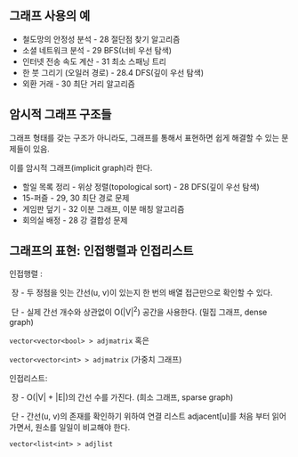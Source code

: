 ## 그래프 사용의 예

* 철도망의 안정성 분석 - 28 절단점 찾기 알고리즘
* 소셜 네트워크 분석 - 29 BFS(너비 우선 탐색)
* 인터넷 전송 속도 계산 - 31 최소 스패닝 트리
* 한 붓 그리기 (오일러 경로) - 28.4 DFS(깊이 우선 탐색)
* 외환 거래 - 30 최단 거리 알고리즘



## 암시적 그래프 구조들

그래프 형태를 갖는 구조가 아니라도, 그래프를 통해서 표현하면 쉽게 해결할 수 있는 문제들이 있음.

이를 암시적 그래프(implicit graph)라 한다.

* 할일 목록 정리 - 위상 정렬(topological sort) - 28 DFS(깊이 우선 탐색)
* 15-퍼즐 - 29, 30 최단 경로 문제
* 게임판 덮기 - 32 이분 그래프, 이분 매칭 알고리즘
* 회의실 배정 - 28 강 결합성 문제



## 그래프의 표현:  인접행렬과 인접리스트

인접행렬 : 

​	장 - 두 정점을 잇는 간선(u, v)이 있는지 한 번의 배열 접근만으로 확인할 수 있다.

​	단 - 실제 간선 개수와 상관없이 O(|V|<sup>2</sup>) 공간을 사용한다. (밀집 그래프, dense graph)

`vector<vector<bool> > adjmatrix` 혹은

`vector<vector<int> > adjmatrix` (가중치 그래프)



인접리스트:

​	장 - O(|V| + |E|)의 간선 수를 가진다. (희소 그래프, sparse graph)

​	단 - 간선(u, v)의 존재를 확인하기 위하여 연결 리스트 adjacent[u]를 처음 부터 읽어가면서, 원소를 일일이 비교해야 한다.

`vector<list<int> > adjlist`

